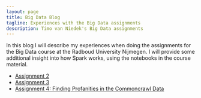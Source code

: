 ```yaml
---
layout: page
title: Big Data Blog
tagline: Experiences with the Big Data assignments
description: Timo van Niedek's Big Data assignments
---
```


In this blog I will describe my experiences when doing the assignments for the Big Data course at the Radboud University Nijmegen. I will provide some additional insight into how Spark works, using the notebooks in the course material.

- [Assignment 2](pages/assignment2.html)
- [Assignment 3](pages/assignment3.html)
- [Assignment 4: Finding Profanities in the Commoncrawl Data](pages/assignment4.html)